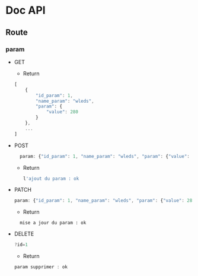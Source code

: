 # Doc API

## Route

### param

- GET
  - Return
  ```js
  [
      {
          "id_param": 1,
          "name_param": "wleds",
          "param": {
              "value": 280
          }
      },
      ...
  ]
  ```
- POST

  ```js
    param: {"id_param": 1, "name_param": "wleds", "param": {"value": 280}
  ```

  - Return

    ```js
    l'ajout du param : ok
    ```

- PATCH

  ```js
  param: {"id_param": 1, "name_param": "wleds", "param": {"value": 280}
  ```

  - Return

  ```
    mise a jour du param : ok
  ```

- DELETE
  ```js
  ?id=1
  ```
  - Return
  ```js
  param supprimer : ok
  ```
